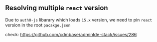 Resolving multiple `react` version
----
Due to `auth0-js` libarary which loads `15.x` version, we need to pin `react` version in the root `pacakge.json`

check: https://github.com/cdmbase/adminIde-stack/issues/286